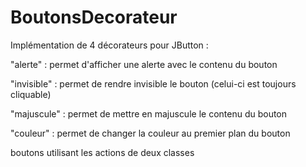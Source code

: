 # BoutonsDecorateur
Implémentation de 4 décorateurs pour JButton :
<p>"alerte" : permet d'afficher une alerte avec le contenu du bouton</p>
<p>"invisible" : permet de rendre invisible le bouton (celui-ci est toujours cliquable)</p>
<p>"majuscule" : permet de mettre en majuscule le contenu du bouton</p>
<p>"couleur" : permet de changer la couleur au premier plan du bouton</p>
<p>boutons utilisant les actions de deux classes</p>
